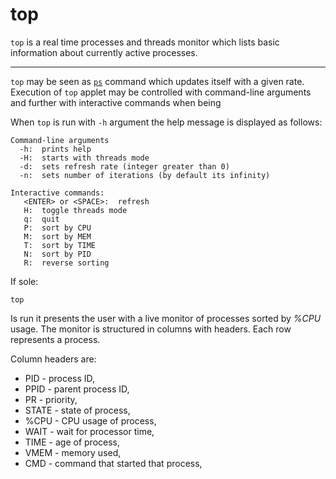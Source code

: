 # top

`top` is a real time processes and threads monitor which lists basic information about currently active processes.

---

`top` may be seen as [`ps`](ps.md) command which updates itself with a given rate. Execution of `top` applet may be
controlled with command-line arguments and further with interactive commands when being

When `top` is run with `-h` argument the help message is displayed as follows:

```console
Command-line arguments
  -h:  prints help
  -H:  starts with threads mode
  -d:  sets refresh rate (integer greater than 0)
  -n:  sets number of iterations (by default its infinity)

Interactive commands:
   <ENTER> or <SPACE>:  refresh
   H:  toggle threads mode
   q:  quit
   P:  sort by CPU
   M:  sort by MEM
   T:  sort by TIME
   N:  sort by PID
   R:  reverse sorting
```

If sole:

```console
top
```

Is run it presents the user with a live monitor of processes sorted by *%CPU* usage. The monitor is structured in
columns with headers. Each row represents a process.

Column headers are:

- PID - process ID,
- PPID - parent process ID,
- PR - priority,
- STATE - state of process,
- \%CPU - CPU usage of process,
- WAIT - wait for processor time,
- TIME - age of process,
- VMEM - memory used,
- CMD - command that started that process,
